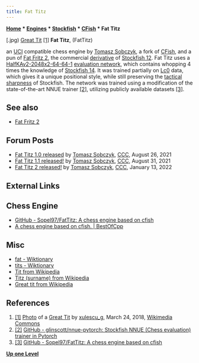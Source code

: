 ```yaml
---
title: Fat Titz
---
```

**[Home](Home "Home") * [Engines](Engines "Engines") * [Stockfish](Stockfish "Stockfish") * [CFish](CFish "CFish") * Fat Titz**

\[.jpg) [Great Tit](https://en.wikipedia.org/wiki/Great_tit) <a id="cite-note-1" href="#cite-ref-1">[1]</a>
**Fat Titz**, (FatTitz)

an [UCI](UCI "UCI") compatible chess engine by [Tomasz Sobczyk](Tomasz_Sobczyk "Tomasz Sobczyk"), a fork of [CFish](CFish "CFish"), and a pun of [Fat Fritz 2](Fat_Fritz#Fat_Fritz_2 "Fat Fritz"), the commercial [derivative](Category:Derivative "Category:Derivative") of [Stockfish 12](Stockfish "Stockfish").
Fat Titz uses a [HalfKAv2-2048x2-64-64-1](Stockfish_NNUE#HalfKA "Stockfish NNUE") [evaluation network](NNUE "NNUE"),
which contains whopping 4 times the knowledge of [Stockfish 14](Stockfish "Stockfish").
It was trained partially on [Lc0](Leela_Chess_Zero#Lc0 "Leela Chess Zero") data, which gives it a unique positional style,
while still preserving the [tactical sharpness](Tactics "Tactics") of Stockfish.
The network was trained using a modification of the state-of-the-art NNUE trainer <a id="cite-note-2" href="#cite-ref-2">[2]</a>,
utilizing publicly available datasets <a id="cite-note-3" href="#cite-ref-3">[3]</a>.

## See also

- [Fat Fritz 2](Fat_Fritz#Fat_Fritz_2 "Fat Fritz")

## Forum Posts

- [Fat Titz 1.0 released](https://www.talkchess.com/forum3/viewtopic.php?f=2&t=78026) by [Tomasz Sobczyk](Tomasz_Sobczyk "Tomasz Sobczyk"), [CCC](CCC "CCC"), August 26, 2021
- [Fat Titz 1.1 released!](https://www.talkchess.com/forum3/viewtopic.php?f=2&t=78071) by [Tomasz Sobczyk](Tomasz_Sobczyk "Tomasz Sobczyk"), [CCC](CCC "CCC"), August 31, 2021
- [Fat Titz 2 released!](https://www.talkchess.com/forum3/viewtopic.php?f=2&t=79112) by [Tomasz Sobczyk](Tomasz_Sobczyk "Tomasz Sobczyk"), [CCC](CCC "CCC"), January 13, 2022

## External Links

## Chess Engine

- [GitHub - Sopel97/FatTitz: A chess engine based on cfish](https://github.com/Sopel97/FatTitz)
- [A chess engine based on cfish. | BestOfCpp](https://bestofcpp.com/repo/Sopel97-FatTitz)

## Misc

- [fat - Wiktionary](https://en.wiktionary.org/wiki/fat)
- [tits - Wiktionary](https://en.wiktionary.org/wiki/tits)
- [Tit from Wikipedia](https://en.wikipedia.org/wiki/Tit)
- [Titz (surname) from Wikipedia](<https://en.wikipedia.org/wiki/Titz_(surname)>)
- [Great tit from Wikipedia](https://en.wikipedia.org/wiki/Great_tit)

## References

1. <a id="cite-ref-1" href="#cite-note-1">[1]</a> [Photo](<https://commons.wikimedia.org/wiki/File:Parus_major_(39246719220).jpg>) of a [Great Tit](https://en.wikipedia.org/wiki/Great_Tit) by [xulescu_g](https://www.flickr.com/people/59161444@N05), March 24, 2018, [Wikimedia Commons](https://en.wikipedia.org/wiki/Wikimedia_Commons)
1. <a id="cite-ref-2" href="#cite-note-2">[2]</a> [GitHub - glinscott/nnue-pytorch: Stockfish NNUE (Chess evaluation) trainer in Pytorch](https://github.com/glinscott/nnue-pytorch)
1. <a id="cite-ref-3" href="#cite-note-3">[3]</a> [GitHub - Sopel97/FatTitz: A chess engine based on cfish](https://github.com/Sopel97/FatTitz)

**[Up one Level](CFish "CFish")**

